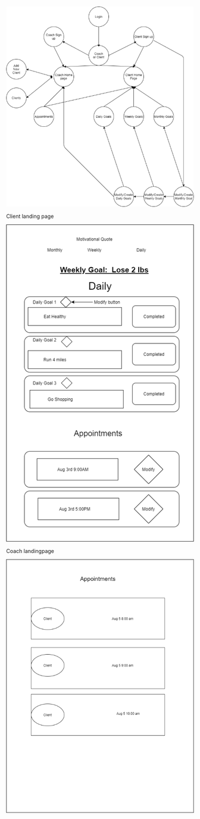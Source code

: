 ![Diagram](https://github.com/forexsnyder/Accountability/blob/master/Images/App%20Diagram.png)


Client landing page



![Client](https://github.com/forexsnyder/Accountability/blob/master/Images/Client%20Landingpage.png)


Coach landingpage


![Coach](https://github.com/forexsnyder/Accountability/blob/master/Images/Coach%20Landingpage.png)
